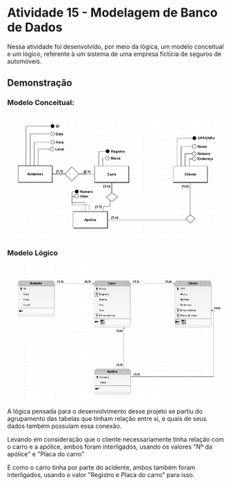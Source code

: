 
# Atividade 15 - Modelagem de Banco de Dados

Nessa atividade foi desenvolvido, por meio da lógica, um modelo conceitual e um lógico, referente à um sistema de uma empresa fictícia de seguros de automóveis. 
## Demonstração

### Modelo Conceitual:
<img src="/capturas/captura_1.png" alt="Captura_1" style="width: 1000px"></img>


### Modelo Lógico
<img src="/capturas/captura_2.png" alt="Captura_2" style="width: 1000px"></img>


A lógica pensada para o desenvolvimento desse projeto se partiu do agrupamento das tabelas que tinham relação entre si, e quais de seus dados também possuíam essa conexão.

Levando em consideração que o cliente necessariamente tinha relação com o carro e a apólice, ambos foram interligados, usando os valores "Nº da apólice" e "Placa do carro"

E como o carro tinha por parte do acidente, ambos também foram interligados, usando o valor "Registro e Placa do carro" para isso. 

